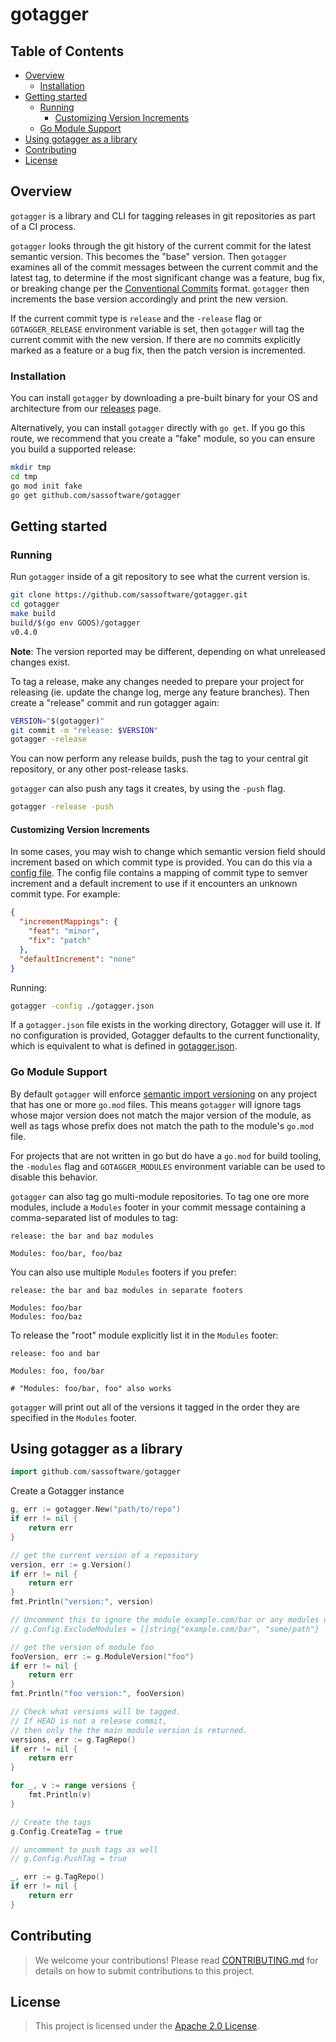 # gotagger

## Table of Contents

<!-- START doctoc generated TOC please keep comment here to allow auto update -->
<!-- DON'T EDIT THIS SECTION, INSTEAD RE-RUN doctoc TO UPDATE -->

- [Overview](#overview)
  - [Installation](#installation)
- [Getting started](#getting-started)
  - [Running](#running)
    - [Customizing Version Increments](#customizing-version-increments)
  - [Go Module Support](#go-module-support)
- [Using gotagger as a library](#using-gotagger-as-a-library)
- [Contributing](#contributing)
- [License](#license)

<!-- END doctoc generated TOC please keep comment here to allow auto update -->
<!-- markdownlint-disable MD012 MD013 -->

## Overview

`gotagger` is a library and CLI
for tagging releases in git repositories
as part of a CI process.

`gotagger` looks through the git history of the current commit
for the latest semantic version.
This becomes the "base" version.
Then `gotagger` examines all of the commit messages
between the current commit and the latest tag,
to determine if the most significant change was a
feature,
bug fix,
or breaking change
per the [Conventional Commits] format.
`gotagger` then increments the base version accordingly
and print the new version.

If the current commit type is `release`
and the `-release` flag
or `GOTAGGER_RELEASE` environment variable is set,
then `gotagger` will tag the current commit with the new version.
If there are no commits explicitly marked as a feature or a bug fix,
then the patch version is incremented.


### Installation

You can install `gotagger`
by downloading a pre-built binary for your OS and architecture
from our [releases](https://github.com/sassoftware/gotagger/releases) page.

Alternatively, you can install `gotagger` directly with `go get`.
If you go this route,
we recommend that you create a "fake" module,
so you can ensure you build a supported release:

```bash
mkdir tmp
cd tmp
go mod init fake
go get github.com/sassoftware/gotagger
```


## Getting started

### Running

Run `gotagger` inside of a git repository to see what the current version is.

```bash
git clone https://github.com/sassoftware/gotagger.git
cd gotagger
make build
build/$(go env GOOS)/gotagger
v0.4.0
```

**Note**: The version reported may be different,
depending on what unreleased changes exist.

To tag a release,
make any changes needed to prepare your project for releasing
(ie. update the change log,
merge any feature branches).
Then create a "release" commit and run gotagger again:

```bash
VERSION="$(gotagger)"
git commit -m "release: $VERSION"
gotagger -release
```

You can now perform any release builds,
push the tag to your central git repository,
or any other post-release tasks.

`gotagger` can also push any tags it creates,
by using the `-push` flag.

```bash
gotagger -release -push
```

#### Customizing Version Increments

In some cases,
you may wish to change which semantic version
field should increment based on
which commit type is provided.
You can do this via a [config file](gotagger.json).
The config file contains a mapping of commit type to semver increment
and a default increment to use if it
encounters an unknown commit type.
For example:

```json
{
  "incrementMappings": {
    "feat": "minor",
    "fix": "patch"
  },
  "defaultIncrement": "none"
}
```

Running:

```bash
gotagger -config ./gotagger.json
```

If a `gotagger.json` file exists in the working directory,
Gotagger will use it.
If no configuration is provided,
Gotagger defaults to the current functionality,
which is equivalent to what is defined in
[gotagger.json](gotagger.json).

### Go Module Support

By default `gotagger` will enforce
[semantic import versioning](https://github.com/golang/go/wiki/Modules#semantic-import-versioning)
on any project that has one or more `go.mod` files.
This means `gotagger` will ignore tags whose major version
does not match the major version of the module,
as well as tags whose prefix does not match the
path to the module's `go.mod` file.

For projects that are not written in go
but do have a `go.mod` for build tooling,
the `-modules` flag
and `GOTAGGER_MODULES` environment variable
can be used to disable this behavior.

`gotagger` can also tag go multi-module repositories.
To tag one ore more modules,
include a `Modules` footer in your commit message
containing a comma-separated list of modules to tag:

```text
release: the bar and baz modules

Modules: foo/bar, foo/baz
```

You can also use multiple `Modules` footers if you prefer:

```text
release: the bar and baz modules in separate footers

Modules: foo/bar
Modules: foo/baz
```

To release the "root" module explicitly list it in the `Modules` footer:

```text
release: foo and bar

Modules: foo, foo/bar

# "Modules: foo/bar, foo" also works
```

`gotagger` will print out all of the versions it tagged
in the order they are specified in the `Modules` footer.


## Using gotagger as a library

```go
import github.com/sassoftware/gotagger
```

Create a Gotagger instance

```go
g, err := gotagger.New("path/to/repo")
if err != nil {
    return err
}

// get the current version of a repository
version, err := g.Version()
if err != nil {
    return err
}
fmt.Println("version:", version)

// Uncomment this to ignore the module example.com/bar or any modules under some/path
// g.Config.ExcludeModules = []string{"example.com/bar", "some/path"}

// get the version of module foo
fooVersion, err := g.ModuleVersion("foo")
if err != nil {
    return err
}
fmt.Println("foo version:", fooVersion)

// Check what versions will be tagged.
// If HEAD is not a release commit,
// then only the the main module version is returned.
versions, err := g.TagRepo()
if err != nil {
    return err
}

for _, v := range versions {
    fmt.Println(v)
}

// Create the tags
g.Config.CreateTag = true

// uncomment to push tags as well
// g.Config.PushTag = true

_, err := g.TagRepo()
if err != nil {
    return err
}
```

## Contributing

> We welcome your contributions!
  Please read [CONTRIBUTING.md](CONTRIBUTING.md) for details
  on how to submit contributions to this project.


## License

> This project is licensed under the [Apache 2.0 License](LICENSE).

[Conventional Commits]: https://www.conventionalcommits.org/en/v1.0.0/
